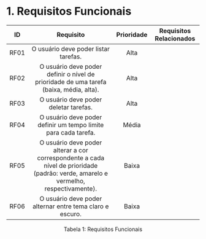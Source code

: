 # 1. Requisitos Funcionais

| ID   |                                 Requisito                                 | Prioridade | Requisitos Relacionados |
| :--: | :-----------------------------------------------------------------------: | :--------: | :---------: |
| RF01 |  O usuário deve poder listar tarefas.|Alta||
| RF02 |  O usuário deve poder definir o nível de prioridade de uma tarefa (baixa, média, alta).|Alta||
| RF03 |  O usuário deve poder deletar tarefas.|Alta||
| RF04 |  O usuário deve poder definir um tempo limite para cada tarefa.|Média||
| RF05 |  O usuário deve poder alterar a cor correspondente a cada nível de prioridade (padrão: verde, amarelo e vermelho, respectivamente).|Baixa||
| RF06 |  O usuário deve poder alternar entre tema claro e escuro.|Baixa||


<div style="text-align: center">
<p>Tabela 1: Requisitos Funcionais</p>
</div>


